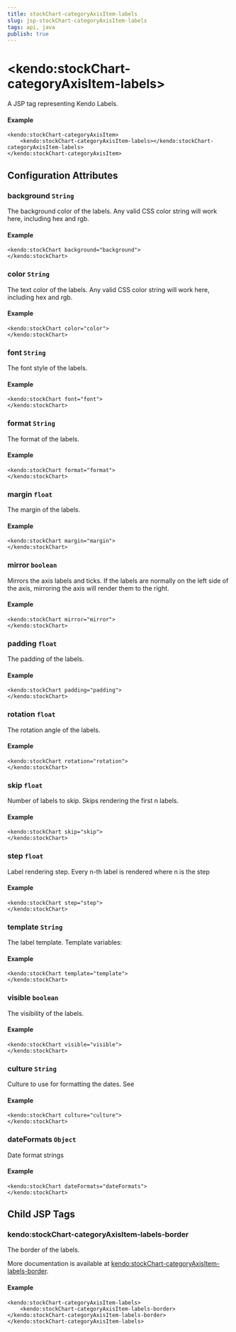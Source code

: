 ```yaml
---
title: stockChart-categoryAxisItem-labels
slug: jsp-stockChart-categoryAxisItem-labels
tags: api, java
publish: true
---
```


# \<kendo:stockChart-categoryAxisItem-labels\>
A JSP tag representing Kendo Labels.

#### Example
    <kendo:stockChart-categoryAxisItem>
        <kendo:stockChart-categoryAxisItem-labels></kendo:stockChart-categoryAxisItem-labels>
    </kendo:stockChart-categoryAxisItem>


## Configuration Attributes


### background `String`

The background color of the labels. Any valid CSS color string will work here, including hex and rgb.

#### Example
    <kendo:stockChart background="background">
    </kendo:stockChart>



### color `String`

The text color of the labels. Any valid CSS color string will work here, including hex and rgb.

#### Example
    <kendo:stockChart color="color">
    </kendo:stockChart>



### font `String`

The font style of the labels.

#### Example
    <kendo:stockChart font="font">
    </kendo:stockChart>



### format `String`

The format of the labels.

#### Example
    <kendo:stockChart format="format">
    </kendo:stockChart>



### margin `float`

The margin of the labels.

#### Example
    <kendo:stockChart margin="margin">
    </kendo:stockChart>



### mirror `boolean`

Mirrors the axis labels and ticks.
If the labels are normally on the left side of the axis,
mirroring the axis will render them to the right.

#### Example
    <kendo:stockChart mirror="mirror">
    </kendo:stockChart>



### padding `float`

The padding of the labels.

#### Example
    <kendo:stockChart padding="padding">
    </kendo:stockChart>



### rotation `float`

The rotation angle of the labels.

#### Example
    <kendo:stockChart rotation="rotation">
    </kendo:stockChart>



### skip `float`

Number of labels to skip.
Skips rendering the first n labels.

#### Example
    <kendo:stockChart skip="skip">
    </kendo:stockChart>



### step `float`

Label rendering step.
Every n-th label is rendered where n is the step

#### Example
    <kendo:stockChart step="step">
    </kendo:stockChart>



### template `String`

The label template.
Template variables:

#### Example
    <kendo:stockChart template="template">
    </kendo:stockChart>



### visible `boolean`

The visibility of the labels.

#### Example
    <kendo:stockChart visible="visible">
    </kendo:stockChart>



### culture `String`

Culture to use for formatting the dates. See

#### Example
    <kendo:stockChart culture="culture">
    </kendo:stockChart>



### dateFormats `Object`

Date format strings

#### Example
    <kendo:stockChart dateFormats="dateFormats">
    </kendo:stockChart>



## Child JSP Tags

### kendo:stockChart-categoryAxisItem-labels-border

The border of the labels.

More documentation is available at [kendo:stockChart-categoryAxisItem-labels-border](/api/wrappers/jsp/stockchart/categoryaxisitem-labels-border).

#### Example

    <kendo:stockChart-categoryAxisItem-labels>
        <kendo:stockChart-categoryAxisItem-labels-border></kendo:stockChart-categoryAxisItem-labels-border>
    </kendo:stockChart-categoryAxisItem-labels>
 
